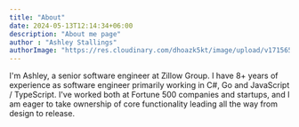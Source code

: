 ```yaml
---
title: "About"
date: 2024-05-13T12:14:34+06:00
description: "About me page"
author : "Ashley Stallings"
authorImage: "https://res.cloudinary.com/dhoazk5kt/image/upload/v1715656155/smallhithere_xh10aq.png"
---
```


I'm Ashley, a senior software engineer at Zillow Group.  I have 8+ years of experience as software engineer primarily working in C#, Go and JavaScript / TypeScript. I've worked both at Fortune 500 companies and startups, and I am eager to take ownership of core functionality leading all the way from design to release.
